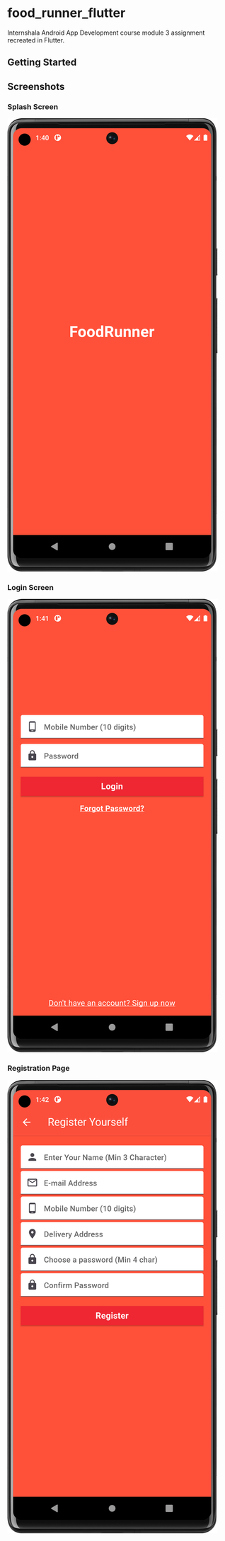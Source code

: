 # food_runner_flutter

Internshala Android App Development course module 3 assignment recreated in Flutter.

## Getting Started

## Screenshots
### Splash Screen
![Main Screen](screenshots/Splash_Screen.png)

### Login Screen
![Login Screen](screenshots/Login_Screen.png)

### Registration Page
![Registration Screen](screenshots/Registration_Screen.png)
